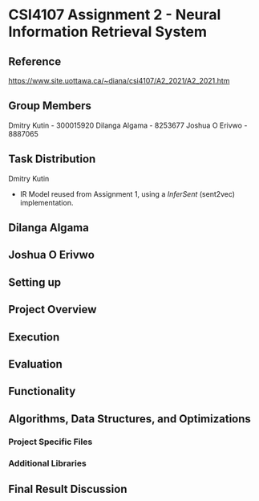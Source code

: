 # CSI4107 Assignment 2 - Neural Information Retrieval System

## Reference

https://www.site.uottawa.ca/~diana/csi4107/A2_2021/A2_2021.htm

## Group Members

Dmitry Kutin - 300015920
Dilanga Algama - 8253677
Joshua O Erivwo - 8887065

## Task Distribution

Dmitry Kutin
- IR Model reused from Assignment 1, using a *InferSent* (sent2vec) implementation.

Dilanga Algama
- 

Joshua O Erivwo
- 

## Setting up

## Project Overview

## Execution

## Evaluation

## Functionality

## Algorithms, Data Structures, and Optimizations

### Project Specific Files

### Additional Libraries

## Final Result Discussion
